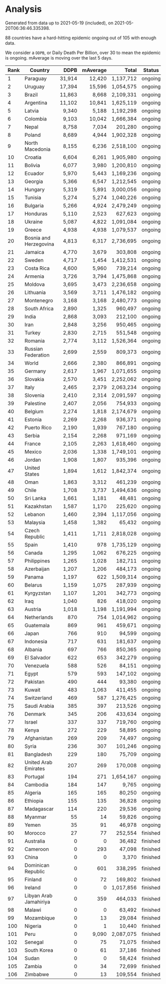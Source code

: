 
# Analysis

Generated from data up to 2021-05-19 (included), on 2021-05-20T06:36:46.335398.

88 countries have a hard-hitting epidemic ongoing out of 105 with enough data.

We consider a `DDPB`, or Daily Death Per Billion, over 30 to mean the epidemic is ongoing.
mAverage is moving over the last 5 days.


| Rank | Country | DDPB | mAverage | Total | Status |
|------|---------|-----:|---------:|------:|--------|
| 1 | Paraguay | 31,914 | 12,420 | 1,137,712 | ongoing |
| 2 | Uruguay | 17,394 | 15,596 | 1,054,575 | ongoing |
| 3 | Brazil | 11,863 | 8,668 | 2,109,331 | ongoing |
| 4 | Argentina | 11,102 | 10,841 | 1,625,119 | ongoing |
| 5 | Latvia | 9,340 | 5,188 | 1,192,298 | ongoing |
| 6 | Colombia | 9,103 | 10,042 | 1,666,384 | ongoing |
| 7 | Nepal | 8,758 | 7,034 | 201,280 | ongoing |
| 8 | Poland | 8,689 | 4,944 | 1,902,328 | ongoing |
| 9 | North Macedonia | 8,155 | 6,236 | 2,518,100 | ongoing |
| 10 | Croatia | 6,604 | 6,261 | 1,905,980 | ongoing |
| 11 | Bolivia | 6,077 | 3,980 | 1,200,810 | ongoing |
| 12 | Ecuador | 5,970 | 5,443 | 1,169,236 | ongoing |
| 13 | Georgia | 5,366 | 6,547 | 1,212,545 | ongoing |
| 14 | Hungary | 5,319 | 5,891 | 3,000,056 | ongoing |
| 15 | Tunisia | 5,274 | 5,274 | 1,040,226 | ongoing |
| 16 | Bulgaria | 5,266 | 4,924 | 2,479,249 | ongoing |
| 17 | Honduras | 5,110 | 2,523 | 627,623 | ongoing |
| 18 | Ukraine | 5,087 | 4,822 | 1,091,084 | ongoing |
| 19 | Greece | 4,938 | 4,938 | 1,079,537 | ongoing |
| 20 | Bosnia and Herzegovina | 4,813 | 6,317 | 2,736,695 | ongoing |
| 21 | Jamaica | 4,770 | 3,679 | 303,808 | ongoing |
| 22 | Sweden | 4,717 | 1,454 | 1,412,531 | ongoing |
| 23 | Costa Rica | 4,600 | 5,960 | 739,214 | ongoing |
| 24 | Armenia | 3,726 | 3,794 | 1,475,868 | ongoing |
| 25 | Moldova | 3,695 | 3,473 | 2,236,658 | ongoing |
| 26 | Lithuania | 3,569 | 3,711 | 1,476,182 | ongoing |
| 27 | Montenegro | 3,168 | 3,168 | 2,480,773 | ongoing |
| 28 | South Africa | 2,890 | 1,325 | 960,497 | ongoing |
| 29 | India | 2,868 | 3,093 | 212,100 | ongoing |
| 30 | Iran | 2,848 | 3,256 | 950,465 | ongoing |
| 31 | Turkey | 2,830 | 2,715 | 551,548 | ongoing |
| 32 | Romania | 2,774 | 3,112 | 1,526,364 | ongoing |
| 33 | Russian Federation | 2,699 | 2,559 | 809,373 | ongoing |
| 34 | World | 2,666 | 2,380 | 866,891 | ongoing |
| 35 | Germany | 2,617 | 1,967 | 1,071,655 | ongoing |
| 36 | Slovakia | 2,570 | 3,451 | 2,252,062 | ongoing |
| 37 | Italy | 2,465 | 2,379 | 2,063,234 | ongoing |
| 38 | Slovenia | 2,410 | 2,314 | 2,091,597 | ongoing |
| 39 | Palestine | 2,407 | 2,056 | 754,933 | ongoing |
| 40 | Belgium | 2,274 | 1,818 | 2,174,679 | ongoing |
| 41 | Estonia | 2,269 | 2,268 | 936,371 | ongoing |
| 42 | Puerto Rico | 2,190 | 1,939 | 767,180 | ongoing |
| 43 | Serbia | 2,154 | 2,268 | 971,169 | ongoing |
| 44 | France | 2,105 | 2,263 | 1,618,460 | ongoing |
| 45 | Mexico | 2,036 | 1,338 | 1,749,101 | ongoing |
| 46 | Jordan | 1,908 | 1,807 | 935,396 | ongoing |
| 47 | United States | 1,894 | 1,612 | 1,842,374 | ongoing |
| 48 | Oman | 1,863 | 3,312 | 461,239 | ongoing |
| 49 | Chile | 1,708 | 3,737 | 1,494,636 | ongoing |
| 50 | Sri Lanka | 1,661 | 1,181 | 48,481 | ongoing |
| 51 | Kazakhstan | 1,587 | 1,170 | 225,620 | ongoing |
| 52 | Lebanon | 1,460 | 2,394 | 1,117,056 | ongoing |
| 53 | Malaysia | 1,458 | 1,382 | 65,432 | ongoing |
| 54 | Czech Republic | 1,411 | 1,711 | 2,818,028 | ongoing |
| 55 | Spain | 1,410 | 978 | 1,735,129 | ongoing |
| 56 | Canada | 1,295 | 1,062 | 676,225 | ongoing |
| 57 | Philippines | 1,265 | 1,028 | 182,711 | ongoing |
| 58 | Azerbaijan | 1,207 | 1,206 | 484,173 | ongoing |
| 59 | Panama | 1,197 | 622 | 1,509,314 | ongoing |
| 60 | Belarus | 1,159 | 1,075 | 287,939 | ongoing |
| 61 | Kyrgyzstan | 1,107 | 1,201 | 342,773 | ongoing |
| 62 | Iraq | 1,040 | 826 | 418,020 | ongoing |
| 63 | Austria | 1,018 | 1,198 | 1,191,994 | ongoing |
| 64 | Netherlands | 870 | 754 | 1,014,962 | ongoing |
| 65 | Guatemala | 869 | 961 | 459,671 | ongoing |
| 66 | Japan | 766 | 910 | 94,599 | ongoing |
| 67 | Indonesia | 717 | 631 | 181,637 | ongoing |
| 68 | Albania | 697 | 766 | 850,365 | ongoing |
| 69 | El Salvador | 622 | 653 | 342,279 | ongoing |
| 70 | Venezuela | 588 | 526 | 84,151 | ongoing |
| 71 | Egypt | 579 | 593 | 147,102 | ongoing |
| 72 | Pakistan | 490 | 444 | 93,380 | ongoing |
| 73 | Kuwait | 483 | 1,063 | 411,455 | ongoing |
| 74 | Switzerland | 469 | 587 | 1,276,425 | ongoing |
| 75 | Saudi Arabia | 385 | 397 | 213,526 | ongoing |
| 76 | Denmark | 345 | 206 | 433,634 | ongoing |
| 77 | Israel | 337 | 337 | 719,760 | ongoing |
| 78 | Kenya | 272 | 229 | 58,895 | ongoing |
| 79 | Afghanistan | 269 | 209 | 74,497 | ongoing |
| 80 | Syria | 236 | 307 | 101,246 | ongoing |
| 81 | Bangladesh | 229 | 180 | 75,709 | ongoing |
| 82 | United Arab Emirates | 207 | 269 | 170,008 | ongoing |
| 83 | Portugal | 194 | 271 | 1,654,167 | ongoing |
| 84 | Cambodia | 184 | 147 | 9,765 | ongoing |
| 85 | Algeria | 165 | 165 | 80,250 | ongoing |
| 86 | Ethiopia | 155 | 135 | 36,828 | ongoing |
| 87 | Madagascar | 114 | 220 | 29,536 | ongoing |
| 88 | Myanmar | 55 | 14 | 59,826 | ongoing |
| 89 | Yemen | 35 | 91 | 46,978 | ongoing |
| 90 | Morocco | 27 | 77 | 252,554 | finished |
| 91 | Australia | 0 | 0 | 36,482 | finished |
| 92 | Cameroon | 0 | 293 | 47,098 | finished |
| 93 | China | 0 | 0 | 3,370 | finished |
| 94 | Dominican Republic | 0 | 601 | 338,295 | finished |
| 95 | Finland | 0 | 72 | 169,802 | finished |
| 96 | Ireland | 0 | 0 | 1,017,856 | finished |
| 97 | Libyan Arab Jamahiriya | 0 | 359 | 464,033 | finished |
| 98 | Malawi | 0 | 0 | 63,492 | finished |
| 99 | Mozambique | 0 | 13 | 29,084 | finished |
| 100 | Nigeria | 0 | 1 | 10,440 | finished |
| 101 | Peru | 0 | 9,090 | 2,087,075 | finished |
| 102 | Senegal | 0 | 75 | 71,075 | finished |
| 103 | South Korea | 0 | 61 | 37,186 | finished |
| 104 | Sudan | 0 | 0 | 58,424 | finished |
| 105 | Zambia | 0 | 34 | 72,699 | finished |
| 106 | Zimbabwe | 0 | 13 | 109,554 | finished |

